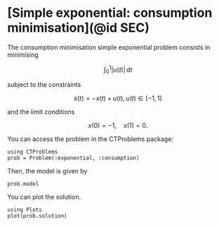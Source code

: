 # [Simple exponential: consumption minimisation](@id SEC)

The consumption minimisation simple exponential problem consists in minimising

```math
    \int_{0}^{1} |u(t)| \, \mathrm{d}t
```

subject to the constraints

```math
    \dot x(t) = - x(t) + u(t), u(t) \in [-1,1]
```

and the limit conditions

```math
    x(0) = -1, \quad x(1) = 0.
```

You can access the problem in the CTProblems package:

```@example main
using CTProblems
prob = Problem(:exponential, :consumption)
```

Then, the model is given by

```@example main
prob.model
```

You can plot the solution.

```@example main
using Plots
plot(prob.solution)
```
